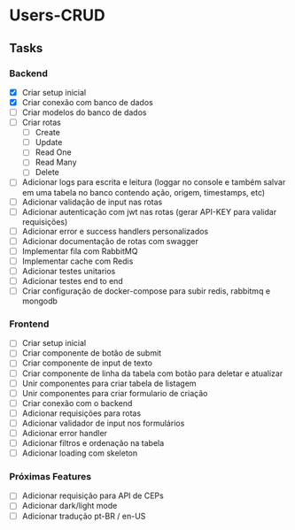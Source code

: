 # Users-CRUD

## Tasks

### Backend
- [x] Criar setup inicial 
- [x] Criar conexão com banco de dados
- [ ] Criar modelos do banco de dados
- [ ] Criar rotas
    - [ ] Create
    - [ ] Update
    - [ ] Read One
    - [ ] Read Many
    - [ ] Delete
- [ ] Adicionar logs para escrita e leitura (loggar no console e também salvar em uma tabela no banco contendo ação, origem, timestamps, etc)
- [ ] Adicionar validação de input nas rotas
- [ ] Adicionar autenticação com jwt nas rotas (gerar API-KEY para validar requisições)
- [ ] Adicionar error e success handlers personalizados
- [ ] Adicionar documentação de rotas com swagger
- [ ] Implementar fila com RabbitMQ
- [ ] Implementar cache com Redis
- [ ] Adicionar testes unitarios
- [ ] Adicionar testes end to end
- [ ] Criar configuração de docker-compose para subir redis, rabbitmq e mongodb

### Frontend
- [ ] Criar setup inicial
- [ ] Criar componente de botão de submit
- [ ] Criar componente de input de texto
- [ ] Criar componente de linha da tabela com botão para deletar e atualizar
- [ ] Unir componentes para criar tabela de listagem
- [ ] Unir componentes para criar formulario de criação
- [ ] Criar conexão com o backend
- [ ] Adicionar requisições para rotas
- [ ] Adicionar validador de input nos formulários
- [ ] Adicionar error handler
- [ ] Adicionar filtros e ordenação na tabela
- [ ] Adicionar loading com skeleton

### Próximas Features
- [ ] Adicionar requisição para API de CEPs
- [ ] Adicionar dark/light mode
- [ ] Adicionar tradução pt-BR / en-US